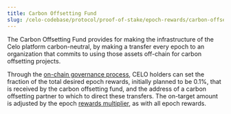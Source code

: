 ```yaml
---
title: Carbon Offsetting Fund
slug: /celo-codebase/protocol/proof-of-stake/epoch-rewards/carbon-offsetting-fund
---
```


The Carbon Offsetting Fund provides for making the infrastructure of the Celo platform carbon-neutral, by making a transfer every epoch to an organization that commits to using those assets off-chain for carbon offsetting projects.

Through the [on-chain governance process](/celo-codebase/protocol/governance.md), CELO holders can set the fraction of the total desired epoch rewards, initially planned to be 0.1%, that is received by the carbon offsetting fund, and the address of a carbon offsetting partner to which to direct these transfers. The on-target amount is adjusted by the epoch [rewards multiplier](/celo-codebase/protocol/proof-of-stake/epoch-rewards.md), as with all epoch rewards.
